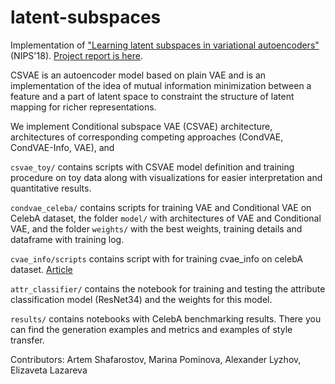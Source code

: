 # latent-subspaces
Implementation of ["Learning latent subspaces in variational autoencoders"](http://papers.nips.cc/paper/7880-learning-latent-subspaces-in-variational-autoencoders.pdf) (NIPS'18). [Project report is here](report.pdf).

CSVAE is an autoencoder model based on plain VAE and is an implementation of the idea of mutual information minimization between a feature and a part of latent space to constraint the structure of latent mapping for richer representations.

We implement Conditional subspace VAE (CSVAE) architecture, architectures of corresponding competing approaches (CondVAE, CondVAE-Info, VAE), and 

`csvae_toy/` contains scripts with CSVAE model definition and training procedure on toy data along with visualizations for easier interpretation and quantitative results.

`condvae_celeba/` contains scripts for training VAE and Conditional VAE on CelebA dataset, the folder `model/` with architectures of VAE and Conditional VAE, and the folder `weights/` with the best weights, training details and dataframe with training log.

`cvae_info/scripts` contains script with for training cvae_info on celebA dataset. [Article](https://arxiv.org/pdf/1711.05175.pdf)

`attr_classifier/` contains the notebook for training and testing the attribute classification model (ResNet34) and the weights for this model.

`results/` contains notebooks with CelebA benchmarking results. There you can find the generation examples and metrics and examples of style transfer.


Contributors: Artem Shafarostov, Marina Pominova, Alexander Lyzhov, Elizaveta Lazareva

